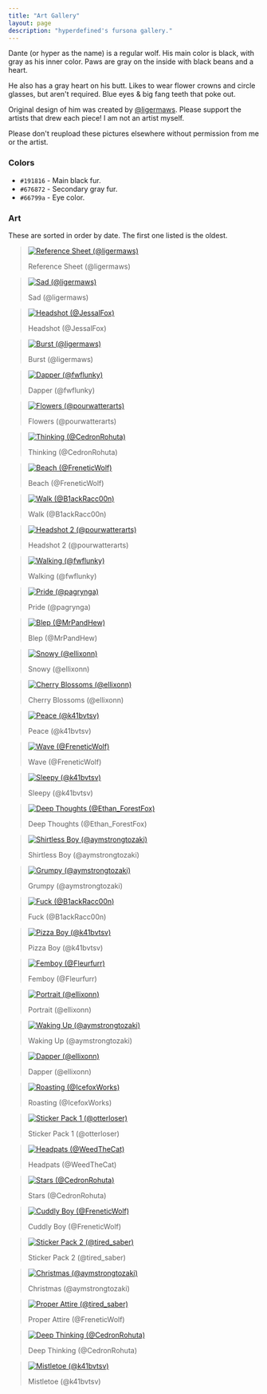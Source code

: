```yaml
---
title: "Art Gallery"
layout: page
description: "hyperdefined's fursona gallery."
---
```

<p>Dante (or hyper as the name) is a regular wolf. His main color is black, with gray as his inner color. Paws are gray on the inside with black beans and a heart.</p>
<p>He also has a gray heart on his butt. Likes to wear flower crowns and circle glasses, but aren't required. Blue eyes & big fang teeth that poke out.</p>
<p>Original design of him was created by <a href="https://twitter.com/ligermaws">@ligermaws</a>. Please support the artists that drew each piece! I am not an artist myself.</p>
<p>Please don't reupload these pictures elsewhere without permission from me or the artist.</p>
<h3>Colors</h3>
<ul>
    <li>
        <code>#191816</code> - Main black fur.
    </li>
    <li>
        <code>#676872</code> - Secondary gray fur.
    </li>
    <li>
        <code>#66799a</code> - Eye color.
    </li>
</ul>
<h3>Art</h3>
<p>These are sorted in order by date. The first one listed is the oldest.</p>
<div class="art-blocks">
<blockquote class="art-block">
    <a href="https://hyper.lol/art/ref.png" class="thumbnail">
        <span class="frame deferred">
            <img src="https://hyper.lol/art/ref.png" alt="Reference Sheet (@ligermaws)">
        </span>
    </a>
    <p>Reference Sheet (@ligermaws)</p>
</blockquote>
<blockquote class="art-block">
    <a href="https://hyper.lol/art/sad.png" class="thumbnail">
        <span class="frame deferred">
            <img src="https://hyper.lol/art/sad.png" alt="Sad (@ligermaws)">
        </span>
    </a>
    <p>Sad (@ligermaws)</p>
</blockquote>
<blockquote class="art-block">
    <a href="https://hyper.lol/art/headshot.png" class="thumbnail">
        <span class="frame deferred">
            <img src="https://hyper.lol/art/headshot.png" alt="Headshot (@JessalFox)">
        </span>
    </a>
    <p>Headshot (@JessalFox)</p>
</blockquote>
<blockquote class="art-block">
    <a href="https://hyper.lol/art/burst.png" class="thumbnail">
        <span class="frame deferred">
            <img src="https://hyper.lol/art/burst.png" alt="Burst (@ligermaws)">
        </span>
    </a>
    <p>Burst (@ligermaws)</p>
</blockquote>
<blockquote class="art-block">
    <a href="https://hyper.lol/art/dapper.png" class="thumbnail">
        <span class="frame deferred">
            <img src="https://hyper.lol/art/dapper.png" alt="Dapper (@fwflunky)">
        </span>
    </a>
    <p>Dapper (@fwflunky)</p>
</blockquote>
<blockquote class="art-block">
    <a href="https://hyper.lol/art/flowers.png" class="thumbnail">
        <span class="frame deferred">
            <img src="https://hyper.lol/art/flowers.png" alt="Flowers (@pourwatterarts)">
        </span>
    </a>
    <p>Flowers (@pourwatterarts)</p>
</blockquote>
<blockquote class="art-block">
    <a href="https://hyper.lol/art/thinking.png" class="thumbnail">
        <span class="frame deferred">
            <img src="https://hyper.lol/art/thinking.png" alt="Thinking (@CedronRohuta)">
        </span>
    </a>
    <p>Thinking (@CedronRohuta)</p>
</blockquote>
<blockquote class="art-block">
    <a href="https://hyper.lol/art/beach.jpg" class="thumbnail">
        <span class="frame deferred">
            <img src="https://hyper.lol/art/beach.jpg" alt="Beach (@FreneticWolf)">
        </span>
    </a>
    <p>Beach (@FreneticWolf)</p>
</blockquote>
<blockquote class="art-block">
    <a href="https://hyper.lol/art/walk.png" class="thumbnail">
        <span class="frame deferred">
            <img src="https://hyper.lol/art/walk.png" alt="Walk (@B1ackRacc00n)">
        </span>
    </a>
    <p>Walk (@B1ackRacc00n)</p>
</blockquote>
<blockquote class="art-block">
    <a href="https://hyper.lol/art/headshot-2.png" class="thumbnail">
        <span class="frame deferred">
            <img src="https://hyper.lol/art/headshot-2.png" alt="Headshot 2 (@pourwatterarts)">
        </span>
    </a>
    <p>Headshot 2 (@pourwatterarts)</p>
</blockquote>
<blockquote class="art-block">
    <a href="https://hyper.lol/art/walking.png" class="thumbnail">
        <span class="frame deferred">
            <img src="https://hyper.lol/art/walking.png" alt="Walking (@fwflunky)">
        </span>
    </a>
    <p>Walking (@fwflunky)</p>
</blockquote>
<blockquote class="art-block">
    <a href="https://hyper.lol/art/pride.png" class="thumbnail">
        <span class="frame deferred">
            <img src="https://hyper.lol/art/pride.png" alt="Pride (@pagrynga)">
        </span>
    </a>
    <p>Pride (@pagrynga)</p>
</blockquote>
<blockquote class="art-block">
    <a href="https://hyper.lol/art/blep.jpg" class="thumbnail">
        <span class="frame deferred">
            <img src="https://hyper.lol/art/blep.jpg" alt="Blep (@MrPandHew)">
        </span>
    </a>
    <p>Blep (@MrPandHew)</p>
</blockquote>
<blockquote class="art-block">
    <a href="https://hyper.lol/art/snowy.png" class="thumbnail">
        <span class="frame deferred">
            <img src="https://hyper.lol/art/snowy.png" alt="Snowy (@ellixonn)">
        </span>
    </a>
    <p>Snowy (@ellixonn)</p>
</blockquote>
<blockquote class="art-block">
    <a href="https://hyper.lol/art/cherry-blossoms.png" class="thumbnail">
        <span class="frame deferred">
            <img src="https://hyper.lol/art/cherry-blossoms.png" alt="Cherry Blossoms (@ellixonn)">
        </span>
    </a>
    <p>Cherry Blossoms (@ellixonn)</p>
</blockquote>
<blockquote class="art-block">
    <a href="https://hyper.lol/art/peace.png" class="thumbnail">
        <span class="frame deferred">
            <img src="https://hyper.lol/art/peace.png" alt="Peace (@k41bvtsv)">
        </span>
    </a>
    <p>Peace (@k41bvtsv)</p>
</blockquote>
<blockquote class="art-block">
    <a href="https://hyper.lol/art/wave.jpg" class="thumbnail">
        <span class="frame deferred">
            <img src="https://hyper.lol/art/wave.jpg" alt="Wave (@FreneticWolf)">
        </span>
    </a>
    <p>Wave (@FreneticWolf)</p>
</blockquote>
<blockquote class="art-block">
    <a href="https://hyper.lol/art/sleepy.png" class="thumbnail">
        <span class="frame deferred">
            <img src="https://hyper.lol/art/sleepy.png" alt="Sleepy (@k41bvtsv)">
        </span>
    </a>
    <p>Sleepy (@k41bvtsv)</p>
</blockquote>
<blockquote class="art-block">
    <a href="https://hyper.lol/art/deep-thoughts.png" class="thumbnail">
        <span class="frame deferred">
            <img src="https://hyper.lol/art/deep-thoughts.png" alt="Deep Thoughts (@Ethan_ForestFox)">
        </span>
    </a>
    <p>Deep Thoughts (@Ethan_ForestFox)</p>
</blockquote>
<blockquote class="art-block">
    <a href="https://hyper.lol/art/shirtless-boy.jpg" class="thumbnail">
        <span class="frame deferred">
            <img src="https://hyper.lol/art/shirtless-boy.jpg" alt="Shirtless Boy (@aymstrongtozaki)">
        </span>
    </a>
    <p>Shirtless Boy (@aymstrongtozaki)</p>
</blockquote>
<blockquote class="art-block">
    <a href="https://hyper.lol/art/grumpy.jpg" class="thumbnail">
        <span class="frame deferred">
            <img src="https://hyper.lol/art/grumpy.jpg" alt="Grumpy (@aymstrongtozaki)">
        </span>
    </a>
    <p>Grumpy (@aymstrongtozaki)</p>
</blockquote>
<blockquote class="art-block">
    <a href="https://hyper.lol/art/fuck.jpg" class="thumbnail">
        <span class="frame deferred">
            <img src="https://hyper.lol/art/fuck.jpg" alt="Fuck (@B1ackRacc00n)">
        </span>
    </a>
    <p>Fuck (@B1ackRacc00n)</p>
</blockquote>
<blockquote class="art-block">
    <a href="https://hyper.lol/art/pizza.jpg" class="thumbnail">
        <span class="frame deferred">
            <img src="https://hyper.lol/art/pizza.jpg" alt="Pizza Boy (@k41bvtsv)">
        </span>
    </a>
    <p>Pizza Boy (@k41bvtsv)</p>
</blockquote>
<blockquote class="art-block">
    <a href="https://hyper.lol/art/femboy.png" class="thumbnail">
        <span class="frame deferred">
            <img src="https://hyper.lol/art/femboy.png" alt="Femboy (@Fleurfurr)">
        </span>
    </a>
    <p>Femboy (@Fleurfurr)</p>
</blockquote>
<blockquote class="art-block">
    <a href="https://hyper.lol/art/portrait.png" class="thumbnail">
        <span class="frame deferred">
            <img src="https://hyper.lol/art/portrait.png" alt="Portrait (@ellixonn)">
        </span>
    </a>
    <p>Portrait (@ellixonn)</p>
</blockquote>
<blockquote class="art-block">
    <a href="https://hyper.lol/art/waking-up.jpg" class="thumbnail">
        <span class="frame deferred">
            <img src="https://hyper.lol/art/waking-up.jpg" alt="Waking Up (@aymstrongtozaki)">
        </span>
    </a>
    <p>Waking Up (@aymstrongtozaki)</p>
</blockquote>
<blockquote class="art-block">
    <a href="https://hyper.lol/art/dapper.jpg" class="thumbnail">
        <span class="frame deferred">
            <img src="https://hyper.lol/art/dapper.jpg" alt="Dapper (@ellixonn)">
        </span>
    </a>
    <p>Dapper (@ellixonn)</p>
</blockquote>
<blockquote class="art-block">
    <a href="https://hyper.lol/art/roasting.png" class="thumbnail">
        <span class="frame deferred">
            <img src="https://hyper.lol/art/roasting.png" alt="Roasting (@IcefoxWorks)">
        </span>
    </a>
    <p>Roasting (@IcefoxWorks)</p>
</blockquote>
<blockquote class="art-block">
    <a href="https://hyper.lol/art/stickers1.png" class="thumbnail">
        <span class="frame deferred">
            <img src="https://hyper.lol/art/stickers1.png" alt="Sticker Pack 1 (@otterloser)">
        </span>
    </a>
    <p>Sticker Pack 1 (@otterloser)</p>
</blockquote>
<blockquote class="art-block">
    <a href="https://hyper.lol/art/headpats.jpg" class="thumbnail">
        <span class="frame deferred">
            <img src="https://hyper.lol/art/headpats.jpg" alt="Headpats (@WeedTheCat)">
        </span>
    </a>
    <p>Headpats (@WeedTheCat)</p>
</blockquote>
<blockquote class="art-block">
    <a href="https://hyper.lol/art/stars.png" class="thumbnail">
        <span class="frame deferred">
            <img src="https://hyper.lol/art/stars.png" alt="Stars (@CedronRohuta)">
        </span>
    </a>
    <p>Stars (@CedronRohuta)</p>
</blockquote>
<blockquote class="art-block">
    <a href="https://hyper.lol/art/cuddly.jpg" class="thumbnail">
        <span class="frame deferred">
            <img src="https://hyper.lol/art/cuddly.jpg" alt="Cuddly Boy (@FreneticWolf)">
        </span>
    </a>
    <p>Cuddly Boy (@FreneticWolf)</p>
</blockquote>
<blockquote class="art-block">
    <a href="https://hyper.lol/art/stickers2.png" class="thumbnail">
        <span class="frame deferred">
            <img src="https://hyper.lol/art/stickers2.png" alt="Sticker Pack 2 (@tired_saber)">
        </span>
    </a>
    <p>Sticker Pack 2 (@tired_saber)</p>
</blockquote>
<blockquote class="art-block">
    <a href="https://hyper.lol/art/christmas.jpg" class="thumbnail">
        <span class="frame deferred">
            <img src="https://hyper.lol/art/christmas.jpg" alt="Christmas (@aymstrongtozaki)">
        </span>
    </a>
    <p>Christmas (@aymstrongtozaki)</p>
</blockquote>
<blockquote class="art-block">
    <a href="https://hyper.lol/art/proper-attire.jpg" class="thumbnail">
        <span class="frame deferred">
            <img src="https://hyper.lol/art/proper-attire.jpg" alt="Proper Attire (@tired_saber)">
        </span>
    </a>
    <p>Proper Attire (@FreneticWolf)</p>
</blockquote>
<blockquote class="art-block">
    <a href="https://hyper.lol/art/deep-thinking.png" class="thumbnail">
        <span class="frame deferred">
            <img src="https://hyper.lol/art/deep-thinking.png" alt="Deep Thinking (@CedronRohuta)">
        </span>
    </a>
    <p>Deep Thinking (@CedronRohuta)</p>
</blockquote>
<blockquote class="art-block">
    <a href="https://hyper.lol/art/mistletoe.jpg" class="thumbnail">
        <span class="frame deferred">
            <img src="https://hyper.lol/art/mistletoe.jpg" alt="Mistletoe (@k41bvtsv)">
        </span>
    </a>
    <p>Mistletoe (@k41bvtsv)</p>
</blockquote>
</div>